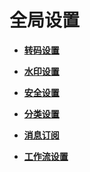 # 全局设置<a name="vod010007"></a>

-   **[转码设置](转码设置.md)**  

-   **[水印设置](水印设置.md)**  

-   **[安全设置](安全设置.md)**  

-   **[分类设置](分类设置.md)**  

-   **[消息订阅](消息订阅.md)**  

-   **[工作流设置](工作流设置.md)**  


